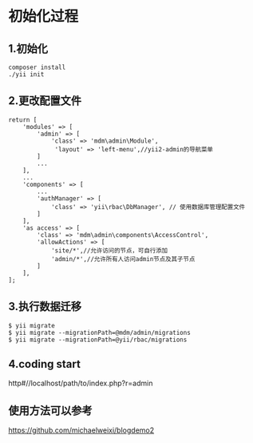 初始化过程
========
1.初始化
-------

```
composer install
./yii init

```


2.更改配置文件
------------

```
return [
    'modules' => [
        'admin' => [
            'class' => 'mdm\admin\Module',
             'layout' => 'left-menu',//yii2-admin的导航菜单
        ]
        ...
    ],
    ...
    'components' => [
        ...
        'authManager' => [
            'class' => 'yii\rbac\DbManager', // 使用数据库管理配置文件
        ]
    ],
    'as access' => [
        'class' => 'mdm\admin\components\AccessControl',
        'allowActions' => [
            'site/*',//允许访问的节点，可自行添加
            'admin/*',//允许所有人访问admin节点及其子节点
        ]
    ],
];

```



3.执行数据迁移
------------
```
$ yii migrate
$ yii migrate --migrationPath=@mdm/admin/migrations
$ yii migrate --migrationPath=@yii/rbac/migrations
```



4.coding start
---------------

http#//localhost/path/to/index.php?r=admin


使用方法可以参考
--------------
https://github.com/michaelweixi/blogdemo2